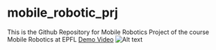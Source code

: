 # mobile_robotic_prj

This is the Github Repository for Mobile Robotics Project of the course Mobile Robotics at EPFL
[Demo Video](./MobileRobotics_Demo.mp4)
![Alt text](./MobileRobotics_Demo..gif)
